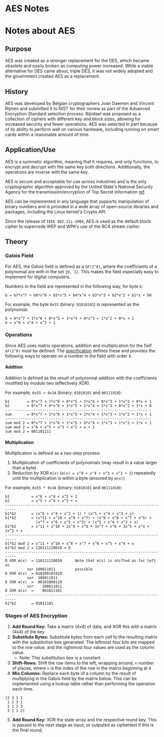 # AES Notes
# Notes about AES
## Purpose
AES was created as a stronger replacement for the DES, which became obsolete and
easily broken as computing power increased. While a viable alternative for DES 
came about, triple DES, it was not widely adopted and the government created AES
as a replacement. 

## History
AES was developed by Belgian cryptographers Joan Daemen and Vincent Rijmen and
submitted it to NIST for their review as part of the Advanced Encryption
Standard selection process. Rijndael was proposed as a collection of ciphers
with different key and block sizes, allowing for increased security and fewer
operations. AES was selected in part because of its ability to perform well on various
hardware, including running on smart cards within a reasonable amount of time.

## Application/Use
AES is a symmetic algorithm, meaning that it requires, and only functions, to
encrypt and decrypt with the same key both directions. Additionally, the
operations are inverse with the same key. 

AES is secure and acceptable for use across industries and is the only
cryptographic algorithm approved by the United State's National Security Agency
for the transmission/encryption of Top Secret Information
[ref](https://web.archive.org/web/20101106122007/http://csrc.nist.gov/groups/ST/toolkit/documents/aes/CNSS15FS.pdf).

AES can be implemented in any language that supports manipulation of binary
numbers and is provided in a wide array of open-source libraries and packages,
including the Linux kernel's Crypto API.

Since the release of `IEEE 802.11i-2004`, AES is used as the default block
cipher to supercede WEP and WPA's use of the RC4 stream cipher.

## Theory
### Galois Field
For AES, the Galois field is defined as a `GF(2^8)`, where the coefficients of a
polynomial are with in the set `{0, 1}`. This makes the field especially easy to
implement for digital computers.

Numbers in the field are represented in the following way, for byte `b`:
```
b = b7*x^7 + b6*x^6 + b5*x^5 + b4*x^4 + b3*x^3 + b2*x^2 + b1*x + b0
```

For example, the byte `0x55` (binary: `01010101`) is represented as the
polynomial:
```
b = 0*x^7 + 1*x^6 + 0*x^5 + 1*x^4 + 0*x^3 + 1*x^2 + 0*x + 1
b = x^6 + x^4 + x^2 + 1
```

### Operations
Since AES uses matrix operations, addition and multiplication for the fielf
`GF(2^8)` must be defined. The
[specification](https://csrc.nist.gov/csrc/media/projects/cryptographic-standards-and-guidelines/documents/aes-development/rijndael-ammended.pdf)
defines these and provides the following ways to operate on a number in the
field with order `8`.

#### Addition
Addition is defined as the result of polynomial addition with the coefficients
modified by modulo two (effectively XOR).

For example, `0x55 + 0x3A` (binary: `01010101` and `00111010`):
```
b1        = 0*x^7 + 1*x^6 + 0*x^5 + 1*x^4 + 0*x^3 + 1*x^2 + 0*x + 1
b2        = 0*x^7 + 0*x^6 + 1*x^5 + 1*x^4 + 1*x^3 + 0*x^2 + 1*x + 0
-------------------------------------------------------------------
sum       = 0*x^7 + 1*x^6 + 1*x^5 + 2*x^4 + 1*x^3 + 1*x^2 + 1*x + 1
-------------------------------------------------------------------
sum mod 2 = 0*x^7 + 1*x^6 + 1*x^5 + 0*x^4 + 1*x^3 + 1*x^2 + 1*x + 1
sum mod 2 = x^6 + x^5 + x^3 + x^2 + x + 1
sum mod 2 = 001101111
```

#### Multiplication
Multiplication is defined as a two-step process:
1. Multiplication of coefficients of polynomials (may result in a value larger
   than a byte)
2. Reduction by XOR `m(x)` (`m(x) = x^8 + x^4 + x^3 + x^1 + 1`) repeatedly until 
   the multiplication is within a byte (ensured by `m(x)`)

For example, `0x55 * 0x3A` (binary: `01010101` and `00111010`):
```
b1          = x^6 + x^4 + x^2 + 1
b2          = x^5 + x^4 + x^3 + x
---------------------------------------------------------------------------
b1*b2       = (x^6 + x^4 + x^2 + 1) * (x^5 + x^4 + x^3 + x)
b1*b2       = (x^11 + x^10 + x^9 + x^7) + (x^9 + x^8 + x^7 + x^5) + 
              (x^7 + x^6 + x^5 + x^3) + (x^5 + x^4 + x^3 + x)
b1*b2       = x^11 + x^10 + 2x^9 + x^8 + 3x^7 + x^6 + 3x^5 + x^4 + 2x^3 + x
---------------------------------------------------------------------------
b1*b2 mod 2 = x^11 + x^10 + x^8 + x^7 + x^6 + x^5 + x^4 + x
b1*b2 mod 2 = 110111110010 = D
---------------------------------------------------------------------------
D XOR m(x)  = 110111110010      Note that m(x) is shifted as far left as 
          xor 100011011         possible
D XOR m(x)  = 010100101010
          xor  100011011
D XOR m(x)  =  00101000110
          xor    100011011
D XOR m(x)  =    001011101
---------------------------------------------------------------------------
b1*b2       = 01011101
```

### Stages of AES Encryption
1. __Add Round Key:__ Take a matrix (4x4) of data, and XOR this with a matrix
   (4x4) of the key
2. __Substitute Bytes:__ Substitute bytes from each cell fo the resulting matrix
   with the substitution box generated. The leftmost four bits are mapped to the
   row value, and the rightmost four values are used as the column value.
   * Note: This substitution box is a constant
3. __Shift-Rows:__ Shift the row items to the left, wrapping around, `n` number
   of places, where `n` is the index of the row in the matrix beginning at `0`
4. __Mix Columns:__ Replace each byte of a column by the result of multiplying
   in the Galois field by the matrix below. This can be implemented using a
   lookup table rather than performing the operation each time.
```
[2 3 1 1
 1 2 3 1
 1 1 2 3
 3 1 1 2]
```
5. __Add Round Key:__ XOR the state array and the respective round key. This is
   passed to the next stage as input, or outputed as ciphertext if this is the
   final round.
